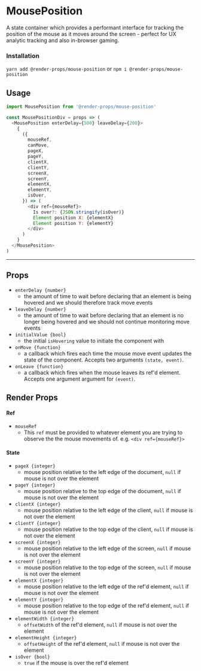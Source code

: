# MousePosition
A state container which provides a performant interface for tracking
the position of the mouse as it moves around the screen - perfect for UX
analytic tracking and also in-browser gaming.

### Installation
```yarn add @render-props/mouse-position``` or ```npm i @render-props/mouse-position```

## Usage
```js
import MousePosition from '@render-props/mouse-position'

const MousePositionDiv = props => (
  <MousePosition enterDelay={500} leaveDelay={200}>
    {
      ({
        mouseRef,
        canMove,
        pageX,
        pageY,
        clientX,
        clientY,
        screenX,
        screenY,
        elementX,
        elementY,
        isOver,
      }) => (
        <div ref={mouseRef}>
          Is over?: {JSON.stringify(isOver)}
          Element position X: {elementX}
          Element position Y: {elementY}
        </div>
      )
    }
  </MousePosition>
)
```

____


## Props
- `enterDelay {number}`
  - the amount of time to wait before declaring that an element is being hovered
    and we should therefore track move events
- `leaveDelay {number}`
  - the amount of time to wait before declaring that an element is no longer
    being hovered and we should not continue monitoring move events
- `initialValue {bool}`
  - the initial `isHovering` value to initiate the component with
- `onMove {function}`
  - a callback which fires each time the mouse move event updates the state of
    the component. Accepts two arguments `(state, event)`.
- `onLeave {function}`
  - a callback which fires when the mouse leaves its ref'd element.
    Accepts one argument argument for `(event)`.

## Render Props

#### Ref
- `mouseRef`
  - This `ref` must be provided to whatever element you are trying to observe the
    the mouse movements of. e.g. `<div ref={mouseRef}>`

#### State
- `pageX {integer}`
  - mouse position relative to the left edge of the document, `null` if mouse
    is not over the element
- `pageY {integer}`
  - mouse position relative to the top edge of the document, `null` if mouse
    is not over the element
- `clientX {integer}`
  - mouse position relative to the left edge of the client, `null` if mouse
    is not over the element
- `clientY {integer}`
  - mouse position relative to the top edge of the client, `null` if mouse
    is not over the element
- `screenX {integer}`
  - mouse position relative to the left edge of the screen, `null` if mouse
    is not over the element
- `screenY {integer}`
  - mouse position relative to the top edge of the screen, `null` if mouse
    is not over the element
- `elementX {integer}`
  - mouse position relative to the left edge of the ref'd element, `null` if mouse
    is not over the element
- `elementY {integer}`
  - mouse position relative to the top edge of the ref'd element, `null` if mouse
    is not over the element
- `elementWidth {integer}`
  - `offsetWidth` of the ref'd element, `null` if mouse
    is not over the element
- `elementHeight {integer}`
  - `offsetHeight` of the ref'd element, `null` if mouse
    is not over the element
- `isOver {bool}`
  - `true` if the mouse is over the ref'd element
